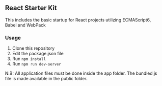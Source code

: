 ## React Starter Kit  
This includes the basic startup for React projects utilizing ECMAScript6, Babel and WebPack

### Usage
1. Clone this repository
2. Edit the package.json file
3. Run `npm install`
4. Run `npm run dev-server`

N.B: All application files must be done inside the app folder. The bundled js file is made available in the public folder.